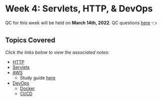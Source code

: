 # Week 4: Servlets, HTTP, & DevOps
QC for this week will be held on **March 14th, 2022**. QC questions [here](https://github.com/220214-Enterprise-Angular/demos/blob/main/4-servlets-devops/qc-questions.md) 👈

## Topics Covered
*Click the links below to view the associated notes:*

- [HTTP]()
- [Servlets]()
- [AWS]()
  - Study guide [here]()
- [DevOps]()
  - [Docker]()
  - [CI/CD]()

<br>
